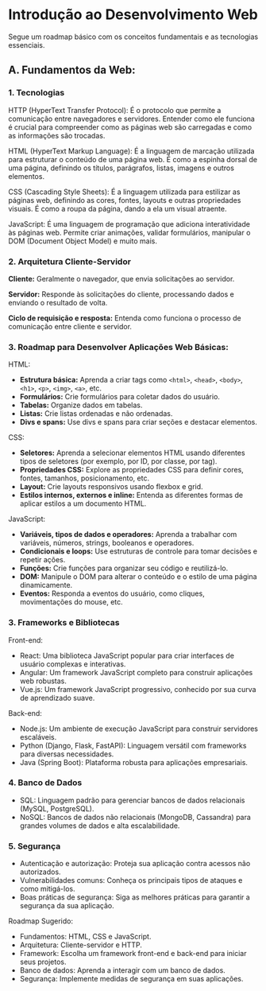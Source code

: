 # Introdução ao Desenvolvimento Web

Segue um roadmap básico com os conceitos fundamentais e as tecnologias essenciais.

## A. Fundamentos da Web:

### 1. Tecnologias

HTTP (HyperText Transfer Protocol): É o protocolo que permite a comunicação entre navegadores e servidores. Entender como ele funciona é crucial para compreender como as páginas web são carregadas e como as informações são trocadas.

HTML (HyperText Markup Language): É a linguagem de marcação utilizada para estruturar o conteúdo de uma página web. É como a espinha dorsal de uma página, definindo os títulos, parágrafos, listas, imagens e outros elementos.

CSS (Cascading Style Sheets): É a linguagem utilizada para estilizar as páginas web, definindo as cores, fontes, layouts e outras propriedades visuais. É como a roupa da página, dando a ela um visual atraente.

JavaScript: É uma linguagem de programação que adiciona interatividade às páginas web. Permite criar animações, validar formulários, manipular o DOM (Document Object Model) e muito mais.

### 2. Arquitetura Cliente-Servidor

**Cliente:** Geralmente o navegador, que envia solicitações ao servidor.

**Servidor:** Responde às solicitações do cliente, processando dados e enviando o resultado de volta.

**Ciclo de requisição e resposta:** Entenda como funciona o processo de comunicação entre cliente e servidor.

### 3. Roadmap para Desenvolver Aplicações Web Básicas:

HTML:
   * **Estrutura básica:** Aprenda a criar tags como `<html>`, `<head>`, `<body>`, `<h1>`, `<p>`, `<img>`, `<a>`, etc.
   * **Formulários:** Crie formulários para coletar dados do usuário.
   * **Tabelas:** Organize dados em tabelas.
   * **Listas:** Crie listas ordenadas e não ordenadas.
   * **Divs e spans:** Use divs e spans para criar seções e destacar elementos.

CSS: 
   * **Seletores:** Aprenda a selecionar elementos HTML usando diferentes tipos de seletores (por exemplo, por ID, por classe, por tag).
   * **Propriedades CSS:** Explore as propriedades CSS para definir cores, fontes, tamanhos, posicionamento, etc.
   * **Layout:** Crie layouts responsivos usando flexbox e grid.
   * **Estilos internos, externos e inline:** Entenda as diferentes formas de aplicar estilos a um documento HTML.

JavaScript:
   * **Variáveis, tipos de dados e operadores:** Aprenda a trabalhar com variáveis, números, strings, booleanos e operadores.
   * **Condicionais e loops:** Use estruturas de controle para tomar decisões e repetir ações.
   * **Funções:** Crie funções para organizar seu código e reutilizá-lo.
   * **DOM:** Manipule o DOM para alterar o conteúdo e o estilo de uma página dinamicamente.
   * **Eventos:** Responda a eventos do usuário, como cliques, movimentações do mouse, etc.

### 3. Frameworks e Bibliotecas

Front-end:
* React: Uma biblioteca JavaScript popular para criar interfaces de usuário complexas e interativas.
* Angular: Um framework JavaScript completo para construir aplicações web robustas.
* Vue.js: Um framework JavaScript progressivo, conhecido por sua curva de aprendizado suave.

Back-end:
* Node.js: Um ambiente de execução JavaScript para construir servidores escaláveis.
* Python (Django, Flask, FastAPI): Linguagem versátil com frameworks para diversas necessidades.
* Java (Spring Boot): Plataforma robusta para aplicações empresariais.

### 4. Banco de Dados

* SQL: Linguagem padrão para gerenciar bancos de dados relacionais (MySQL, PostgreSQL).
* NoSQL: Bancos de dados não relacionais (MongoDB, Cassandra) para grandes volumes de dados e alta escalabilidade.

### 5. Segurança
* Autenticação e autorização: Proteja sua aplicação contra acessos não autorizados.
* Vulnerabilidades comuns: Conheça os principais tipos de ataques e como mitigá-los.
* Boas práticas de segurança: Siga as melhores práticas para garantir a segurança da sua aplicação.

Roadmap Sugerido:
- Fundamentos: HTML, CSS e JavaScript.
- Arquitetura: Cliente-servidor e HTTP.
- Framework: Escolha um framework front-end e back-end para iniciar seus projetos.
- Banco de dados: Aprenda a interagir com um banco de dados.
- Segurança: Implemente medidas de segurança em suas aplicações.
